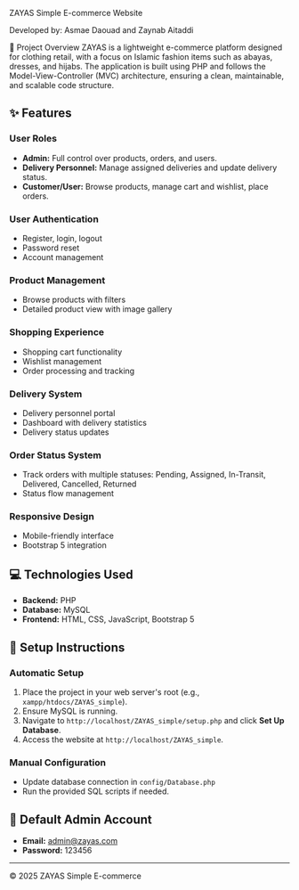 ZAYAS Simple E-commerce Website

Developed by: Asmae Daouad and Zaynab Aitaddi

📝 Project Overview
ZAYAS is a lightweight e-commerce platform designed for clothing retail, with a focus on Islamic fashion items such as abayas, dresses, and hijabs. The application is built using PHP and follows the Model-View-Controller (MVC) architecture, ensuring a clean, maintainable, and scalable code structure.

## ✨ Features

### User Roles
- **Admin:** Full control over products, orders, and users.
- **Delivery Personnel:** Manage assigned deliveries and update delivery status.
- **Customer/User:** Browse products, manage cart and wishlist, place orders.

### User Authentication
- Register, login, logout
- Password reset
- Account management

### Product Management
- Browse products with filters
- Detailed product view with image gallery

### Shopping Experience
- Shopping cart functionality
- Wishlist management
- Order processing and tracking

### Delivery System
- Delivery personnel portal
- Dashboard with delivery statistics
- Delivery status updates

### Order Status System
- Track orders with multiple statuses: Pending, Assigned, In-Transit, Delivered, Cancelled, Returned
- Status flow management

### Responsive Design
- Mobile-friendly interface
- Bootstrap 5 integration


## 💻 Technologies Used
- **Backend:** PHP  
- **Database:** MySQL  
- **Frontend:** HTML, CSS, JavaScript, Bootstrap 5

## 🚀 Setup Instructions

### Automatic Setup
1. Place the project in your web server's root (e.g., `xampp/htdocs/ZAYAS_simple`).  
2. Ensure MySQL is running.  
3. Navigate to `http://localhost/ZAYAS_simple/setup.php` and click **Set Up Database**.  
4. Access the website at `http://localhost/ZAYAS_simple`.

### Manual Configuration
- Update database connection in `config/Database.php`  
- Run the provided SQL scripts if needed.

## 👤 Default Admin Account
- **Email:** admin@zayas.com  
- **Password:** 123456  

---

© 2025 ZAYAS Simple E-commerce
